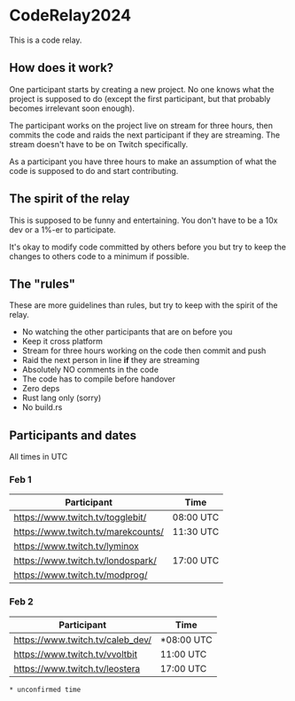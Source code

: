 # CodeRelay2024

This is a code relay.

## How does it work?

One participant starts by creating a new project.
No one knows what the project is supposed to do (except the first participant, but
that probably becomes irrelevant soon enough).

The participant works on the project live on stream for three hours, then commits the code and raids the next participant if they are streaming.
The stream doesn't have to be on Twitch specifically.

As a participant you have three hours to make an assumption of what the code is
supposed to do and start contributing.

## The spirit of the relay

This is supposed to be funny and entertaining.
You don't have to be a 10x dev or a 1%-er to participate.

It's okay to modify code committed by others before you but try to keep the
changes to others code to a minimum if possible.

## The "rules"

These are more guidelines than rules, but try to keep with the spirit of the
relay.

* No watching the other participants that are on before you
* Keep it cross platform
* Stream for three hours working on the code then commit and push
* Raid the next person in line **if** they are streaming
* Absolutely NO comments in the code
* The code has to compile before handover
* Zero deps
* Rust lang only (sorry)
* No build.rs

## Participants and dates

All times in UTC

### Feb 1

| Participant                        | Time         |
| -------------                      | ------------ |
| https://www.twitch.tv/togglebit/   | 08:00 UTC    |
| https://www.twitch.tv/marekcounts/ | 11:30 UTC    |
| https://www.twitch.tv/lyminox      |              |
| https://www.twitch.tv/londospark/  | 17:00 UTC    |
| https://www.twitch.tv/modprog/     |              |

### Feb 2

| Participant                      | Time         |
| -------------                    | ------------ |
| https://www.twitch.tv/caleb_dev/ | *08:00 UTC   |
| https://www.twitch.tv/vvoltbit   | 11:00 UTC    |
| https://www.twitch.tv/leostera   | 17:00 UTC    |


`* unconfirmed time`
